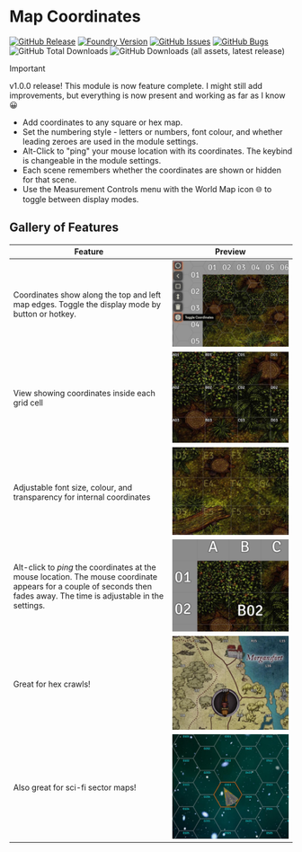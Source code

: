 # Map Coordinates

[![GitHub Release](https://img.shields.io/github/v/release/DC23/map-coords?label=Release&color=blue&logo=GitHub)](https://github.com/DC23/map-coords/releases/latest)
[![Foundry Version](https://img.shields.io/badge/Foundry%20Version-v12+-orange?logo=foundry-virtual-tabletop)](https://foundryvtt.com/)
[![GitHub Issues](https://img.shields.io/github/issues-raw/DC23/map-coords?label=Tasks&logo=GitHub)](https://github.com/DC23/map-coords/issues)
[![GitHub Bugs](https://img.shields.io/github/issues-raw/DC23/map-coords/bug?logo=GitHub&label=Bugs&color=red)](https://github.com/DC23/map-coords/issues?q=is%3Aopen+is%3Aissue+label%3Abug)
![GitHub Total Downloads](https://img.shields.io/github/downloads/DC23/map-coords/total?logo=GitHub&label=Downloads)
![GitHub Downloads (all assets, latest release)](https://img.shields.io/github/downloads/DC23/map-coords/latest/total?logo=GitHub&label=Downloads%3A%20Latest)

> [!IMPORTANT]
> v1.0.0 release! This module is now feature complete. I might still add improvements, but everything is now present and working as far as I know 😀

- Add coordinates to any square or hex map.
- Set the numbering style - letters or numbers, font colour, and whether leading zeroes are used in the module settings.
- Alt-Click to "ping" your mouse location with its coordinates. The keybind is changeable in the module settings.
- Each scene remembers whether the coordinates are shown or hidden for that scene.
- Use the Measurement Controls menu with the World Map icon 🌐 to toggle between display modes.

## Gallery of Features

| Feature | Preview |
| ------- | ------- |
| Coordinates show along the top and left map edges. Toggle the display mode by button or hotkey. | ![image showing the map display control](./media/toggle1.jpg) |
| View showing coordinates inside each grid cell | ![Coordinates displayed in each grid cell](./media/internal.jpg) |
| Adjustable font size, colour, and transparency for internal coordinates | ![Adjustable font size, colour, and transparency](./media/alpha.jpg) |
| Alt-click to *ping* the coordinates at the mouse location. The mouse coordinate appears for a couple of seconds then fades away. The time is adjustable in the settings. | ![Alt-click to ping mouse coordinates](./media/alt-click-to-ping-coordinates.jpg) |
| Great for hex crawls! | ![Great for hex crawls!](./media/hex-crawl.jpg) |
| Also great for sci-fi sector maps! | ![Also great for sci-fi sector maps! ](./media/space-sector-map.jpg) |
